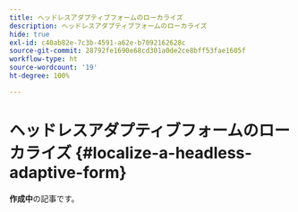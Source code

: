 ```yaml
---
title: ヘッドレスアダプティブフォームのローカライズ
description: ヘッドレスアダプティブフォームのローカライズ
hide: true
exl-id: c40ab82e-7c3b-4591-a62e-b7092162628c
source-git-commit: 28792fe1690e68cd301a0de2ce8bff53fae1605f
workflow-type: ht
source-wordcount: '19'
ht-degree: 100%

---
```


# ヘッドレスアダプティブフォームのローカライズ {#localize-a-headless-adaptive-form}

<span class="preview"> **作成中**&#x200B;の記事です。</span>
